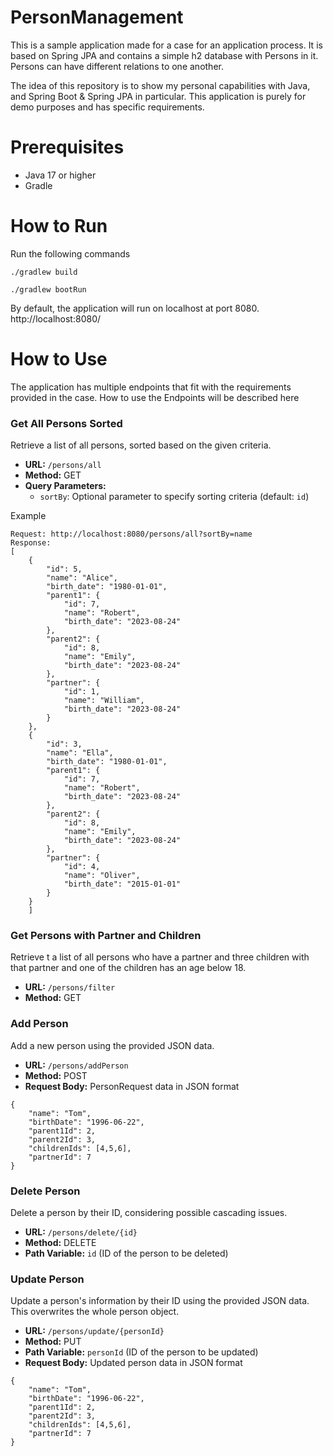 # PersonManagement

This is a sample application made for a case for an application process.
It is based on Spring JPA and contains a simple h2 database with Persons in it. Persons can have different relations to one another.

The idea of this repository is to show my personal capabilities with Java, and Spring Boot & Spring JPA in particular.
This application is purely for demo purposes and has specific requirements.

# Prerequisites

- Java 17 or higher
- Gradle

# How to Run
Run the following commands
```agsl
./gradlew build
```

```agsl
./gradlew bootRun
```

By default, the application will run on localhost at port 8080.
http://localhost:8080/

# How to Use

The application has multiple endpoints that fit with the requirements provided in the case.
How to use the Endpoints will be described here

### Get All Persons Sorted

Retrieve a list of all persons, sorted based on the given criteria.

- **URL:** `/persons/all`
- **Method:** GET
- **Query Parameters:**
    - `sortBy`: Optional parameter to specify sorting criteria (default: `id`)

Example
```agsl
Request: http://localhost:8080/persons/all?sortBy=name
Response:
[
    {
        "id": 5,
        "name": "Alice",
        "birth_date": "1980-01-01",
        "parent1": {
            "id": 7,
            "name": "Robert",
            "birth_date": "2023-08-24"
        },
        "parent2": {
            "id": 8,
            "name": "Emily",
            "birth_date": "2023-08-24"
        },
        "partner": {
            "id": 1,
            "name": "William",
            "birth_date": "2023-08-24"
        }
    },
    {
        "id": 3,
        "name": "Ella",
        "birth_date": "1980-01-01",
        "parent1": {
            "id": 7,
            "name": "Robert",
            "birth_date": "2023-08-24"
        },
        "parent2": {
            "id": 8,
            "name": "Emily",
            "birth_date": "2023-08-24"
        },
        "partner": {
            "id": 4,
            "name": "Oliver",
            "birth_date": "2015-01-01"
        }
    }
    ]
```
### Get Persons with Partner and Children

Retrieve t a list of all persons who have a partner and three children with that partner and one
of the children has an age below 18.

- **URL:** `/persons/filter`
- **Method:** GET

### Add Person

Add a new person using the provided JSON data.

- **URL:** `/persons/addPerson`
- **Method:** POST
- **Request Body:** PersonRequest data in JSON format


```agsl
{
    "name": "Tom",
    "birthDate": "1996-06-22",
    "parent1Id": 2,
    "parent2Id": 3,
    "childrenIds": [4,5,6],
    "partnerId": 7
}
```

### Delete Person

Delete a person by their ID, considering possible cascading issues.

- **URL:** `/persons/delete/{id}`
- **Method:** DELETE
- **Path Variable:** `id` (ID of the person to be deleted)

### Update Person

Update a person's information by their ID using the provided JSON data.
This overwrites the whole person object.

- **URL:** `/persons/update/{personId}`
- **Method:** PUT
- **Path Variable:** `personId` (ID of the person to be updated)
- **Request Body:** Updated person data in JSON format

```agsl
{
    "name": "Tom",
    "birthDate": "1996-06-22",
    "parent1Id": 2,
    "parent2Id": 3,
    "childrenIds": [4,5,6],
    "partnerId": 7
}
```
